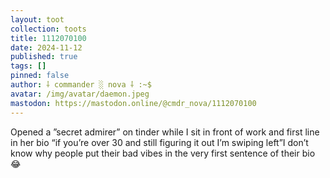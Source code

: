 ```yaml
---
layout: toot
collection: toots
title: 1112070100
date: 2024-11-12
published: true
tags: []
pinned: false
author: ⸸ commander ░ nova ⸸ :~$
avatar: /img/avatar/daemon.jpeg
mastodon: https://mastodon.online/@cmdr_nova/1112070100
---
```


Opened a ”secret admirer” on tinder while I sit in front of work and first line in her bio “if you’re over 30 and still figuring it out I’m swiping left”I don’t know why people put their bad vibes in the very first sentence of their bio 😂
